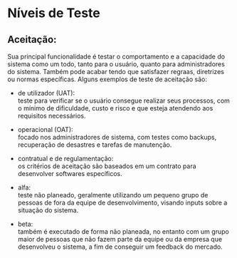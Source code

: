 # Níveis de Teste

## Aceitação:

Sua principal funcionalidade é testar o comportamento e a capacidade do sistema como um todo, tanto para o usuário, quanto para administradores do sistema. Também pode acabar tendo que satisfazer regraas, diretrizes ou normas específicas. Alguns exemplos de teste de aceitação são:

* de utilizador (UAT):\
teste para verificar se o usuário consegue realizar seus processos, com o mínimo de dificuldade, custo e risco e que esteja atendendo aos requisitos necessários.

* operacional (OAT):\
focado nos administradores de sistema, com testes como backups, recuperação de desastres e tarefas de manutenção.

* contratual e de regulamentação:\
os critérios de aceitação são baseados em um contrato para desenvolver softwares específicos.

* alfa:\
teste não planeado, geralmente utilizando um pequeno grupo de pessoas de fora da equipe de desenvolvimento, visando inputs sobre a situação do sistema.

* beta:\
também é executado de forma não planeada, no entanto com um grupo maior de pessoas que não fazem parte da equipe ou da empresa que desenvolveu o sistema, a fim de conseguir um feedback do mercado.
